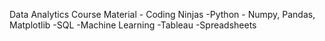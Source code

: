 Data Analytics Course Material - Coding Ninjas
-Python - Numpy, Pandas, Matplotlib
-SQL
-Machine Learning
-Tableau
-Spreadsheets
